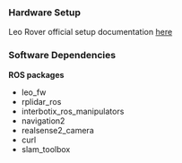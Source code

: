 ### Hardware Setup

Leo Rover official setup documentation [here](https://www.leorover.tech/documentation/getting-started#:~:text=To%20connect%20to%20the%20Rover%2C%20turn%20Leo%20on%20using%20its,the%20Rover%20should%20be%20operational.)

 ### Software Dependencies

 **ROS packages**
- leo_fw
- rplidar_ros
- interbotix_ros_manipulators
- navigation2
- realsense2_camera
- curl
- slam_toolbox
